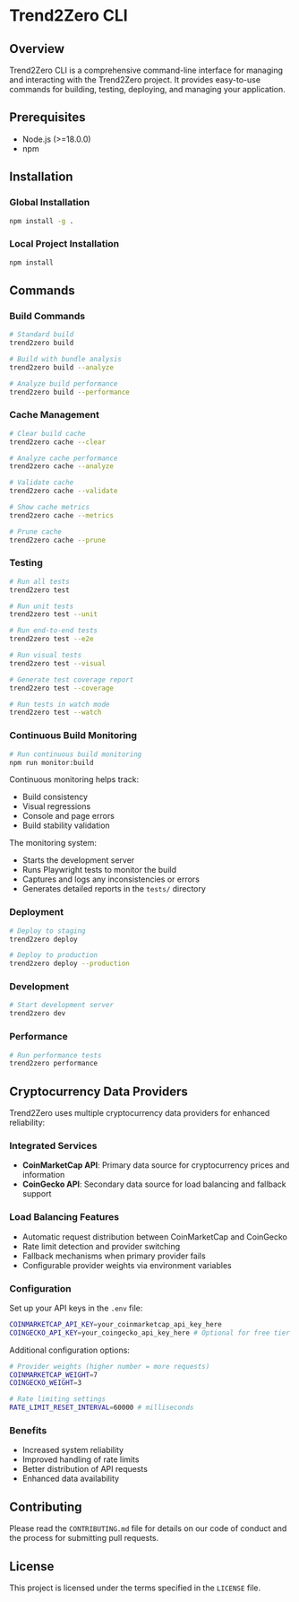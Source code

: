 # Trend2Zero CLI

## Overview

Trend2Zero CLI is a comprehensive command-line interface for managing and interacting with the Trend2Zero project. It provides easy-to-use commands for building, testing, deploying, and managing your application.

## Prerequisites

- Node.js (>=18.0.0)
- npm

## Installation

### Global Installation
```bash
npm install -g .
```

### Local Project Installation
```bash
npm install
```

## Commands

### Build Commands
```bash
# Standard build
trend2zero build

# Build with bundle analysis
trend2zero build --analyze

# Analyze build performance
trend2zero build --performance
```

### Cache Management
```bash
# Clear build cache
trend2zero cache --clear

# Analyze cache performance
trend2zero cache --analyze

# Validate cache
trend2zero cache --validate

# Show cache metrics
trend2zero cache --metrics

# Prune cache
trend2zero cache --prune
```

### Testing
```bash
# Run all tests
trend2zero test

# Run unit tests
trend2zero test --unit

# Run end-to-end tests
trend2zero test --e2e

# Run visual tests
trend2zero test --visual

# Generate test coverage report
trend2zero test --coverage

# Run tests in watch mode
trend2zero test --watch
```

### Continuous Build Monitoring
```bash
# Run continuous build monitoring
npm run monitor:build
```

Continuous monitoring helps track:
- Build consistency
- Visual regressions
- Console and page errors
- Build stability validation

The monitoring system:
- Starts the development server
- Runs Playwright tests to monitor the build
- Captures and logs any inconsistencies or errors
- Generates detailed reports in the `tests/` directory

### Deployment
```bash
# Deploy to staging
trend2zero deploy

# Deploy to production
trend2zero deploy --production
```

### Development
```bash
# Start development server
trend2zero dev
```

### Performance
```bash
# Run performance tests
trend2zero performance
```

## Cryptocurrency Data Providers

Trend2Zero uses multiple cryptocurrency data providers for enhanced reliability:

### Integrated Services
- **CoinMarketCap API**: Primary data source for cryptocurrency prices and information
- **CoinGecko API**: Secondary data source for load balancing and fallback support

### Load Balancing Features
- Automatic request distribution between CoinMarketCap and CoinGecko
- Rate limit detection and provider switching
- Fallback mechanisms when primary provider fails
- Configurable provider weights via environment variables

### Configuration
Set up your API keys in the `.env` file:
```bash
COINMARKETCAP_API_KEY=your_coinmarketcap_api_key_here
COINGECKO_API_KEY=your_coingecko_api_key_here # Optional for free tier
```

Additional configuration options:
```bash
# Provider weights (higher number = more requests)
COINMARKETCAP_WEIGHT=7
COINGECKO_WEIGHT=3

# Rate limiting settings
RATE_LIMIT_RESET_INTERVAL=60000 # milliseconds
```

### Benefits
- Increased system reliability
- Improved handling of rate limits
- Better distribution of API requests
- Enhanced data availability

## Contributing

Please read the `CONTRIBUTING.md` file for details on our code of conduct and the process for submitting pull requests.

## License

This project is licensed under the terms specified in the `LICENSE` file.